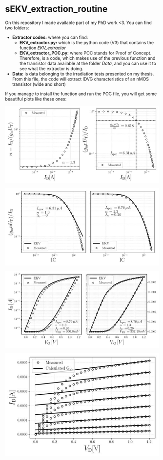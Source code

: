 # sEKV_extraction_routine

On this repository I made available part of my PhD work <3.
You can find two folders:
  - **Extractor codes:** where you can find:
      - **EKV_extractor.py:** which is the python code (V3) that contains the function *EKV_extractor*
      - **EKV_extractor_POC.py:** where POC stands for Proof of Concept. Therefore, is a code, which makes use of the previous function and the transistor data available at the folder *Data*, and you can use it to see what the extractor is doing.
  - **Data:** is data belonging to the irradiation tests presented on my thesis. From this file, the code will extract IDVG characteristics of an nMOS transistor (wide and short)

If you manage to install the function and run the POC file, you will get some beautiful plots like these ones:

![Alt text](https://github.com/ADMDXD/sEKV_extraction_routine/blob/main/Plots/extraction_step0102.jpg)

![Alt text](https://github.com/ADMDXD/sEKV_extraction_routine/blob/main/Plots/extraction_step03.jpg)

![Alt text](https://github.com/ADMDXD/sEKV_extraction_routine/blob/main/Plots/extraction_step04.jpg)

![Alt text](https://github.com/ADMDXD/sEKV_extraction_routine/blob/main/Plots/extraction_step05.jpg)
